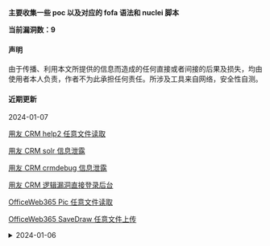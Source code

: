 
**主要收集一些 poc 以及对应的 fofa 语法和 nuclei 脚本**

**当前漏洞数：9**

#### 声明
由于传播、利用本文所提供的信息而造成的任何直接或者间接的后果及损失，均由使用者本人负责，作者不为此承担任何责任。所涉及工具来自网络，安全性自测。

#### 近期更新

<summary> 2024-01-07</summary>
<p><a href="#/Yonyou?id=用友-crm-help2-任意文件读取">
用友 CRM help2 任意文件读取</a></p>
<p><a href="#/Yonyou?id=用友-crm-solr-信息泄露">
用友 CRM solr 信息泄露</a></p>
<p><a href="#/Yonyou?id=用友-crm-crmdebug-信息泄露">
用友 CRM crmdebug 信息泄露</a></p>
<p><a href="#/Yonyou?id=用友-crm-逻辑漏洞直接登录后台">
用友 CRM 逻辑漏洞直接登录后台</a></p>
<p><a href="#/OfficeWeb365?id=officeweb365-pic-任意文件读取">
OfficeWeb365 Pic 任意文件读取</a></p>
<p><a href="#/OfficeWeb365?id=officeweb365-savedraw-任意文件上传">
OfficeWeb365 SaveDraw 任意文件上传</a></p>

<details>
    <summary> 2024-01-06</summary>
    <p><a href="#/Hikvision?id=海康威视ip网络对讲广播系统任意文件下载-cve-2023-6893">
    海康威视IP网络对讲广播系统任意文件下载 CVE-2023-6893</a></p>
    <p><a href="#/Hikvision?id=海康威视ip网络对讲广播系统-pingphp-命令执行-cve-2023-6895">
    海康威视IP网络对讲广播系统-pingphp-命令执行-cve-2023-6895</a></p>
    <p><a href="#/JiusiOA?id=九思oa-任意文件读取-wapdo">
    九思oa-任意文件读取-wapdo</a></p>
</details>
